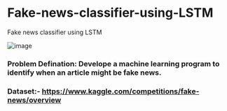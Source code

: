 # Fake-news-classifier-using-LSTM

Fake news classifier using LSTM
<!-------------------------------------->
![image](https://user-images.githubusercontent.com/69152112/210078651-94349295-6dcf-4482-910b-e13d63727ad6.png)


### Problem Defination: Develope a machine learning program to identify when an article might be fake news.

### Dataset:- https://www.kaggle.com/competitions/fake-news/overview
